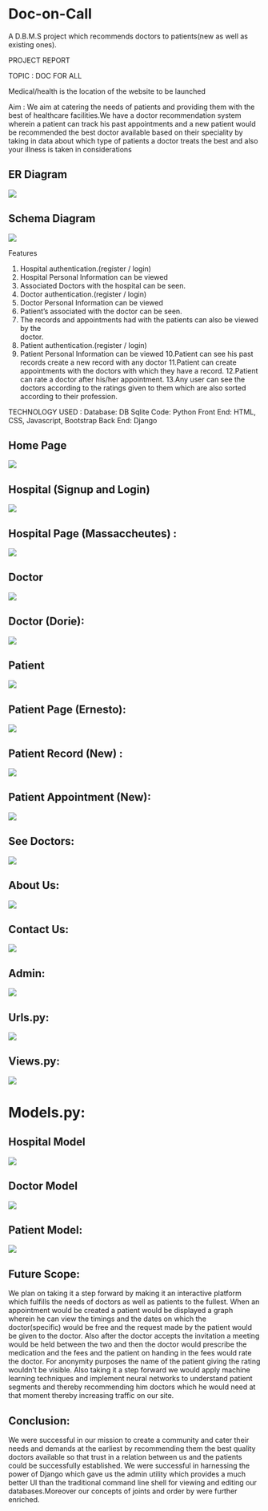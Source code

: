 # Doc-on-Call
A D.B.M.S project which recommends doctors to patients(new as well as existing ones).

PROJECT REPORT

TOPIC : DOC FOR ALL

Medical/health is the location of the website to be launched

Aim : We aim at catering the needs of patients and providing them with the best of healthcare facilities.We have a doctor recommendation system wherein a patient can track his past appointments and a new patient would be recommended the best doctor available based on their speciality by taking in data about which type of patients a doctor treats the best and also your illness is taken in considerations

## ER Diagram
![](../master/Screenshots/image2.png?raw=true)

## Schema Diagram
![](../master/Screenshots/image24.png?raw=true)

Features
1. Hospital authentication.(register / login)
2. Hospital Personal Information can be viewed
3. Associated Doctors with the hospital can be seen.
4. Doctor authentication.(register / login)
5. Doctor Personal Information can be viewed
6. Patient’s associated with the doctor can be seen.
7. The records and appointments had with the patients can also be viewed by the     
    doctor.
8. Patient authentication.(register / login)
9. Patient Personal Information can be viewed
10.Patient can see his past records create a new record with any doctor
11.Patient can create appointments with the doctors with which they have a record.
12.Patient can rate a doctor after his/her appointment.
13.Any user can see the doctors according to the ratings given to them which are also sorted according to their profession.

TECHNOLOGY USED :
Database: DB Sqlite
Code: Python
Front End: HTML, CSS, Javascript, Bootstrap
Back End: Django


## Home Page
![](../master/Screenshots/image15.png?raw=true)

## Hospital (Signup and Login)
![](../master/Screenshots/image26.png?raw=true)

## Hospital Page (Massaccheutes) :
![](../master/Screenshots/image25.png?raw=true)

## Doctor
![](../master/Screenshots/image20.png?raw=true)

## Doctor (Dorie):
![](../master/Screenshots/image16.png?raw=true)

## Patient
![](../master/Screenshots/image12.png?raw=true)

## Patient Page (Ernesto):
![](../master/Screenshots/image13.png?raw=true)

## Patient Record (New) :
![](../master/Screenshots/image4.png?raw=true)

## Patient Appointment (New):
![](../master/Screenshots/image29.png?raw=true)

## See Doctors:
![](../master/Screenshots/image21.png?raw=true)

## About Us:
![](../master/Screenshots/image31.png?raw=true)

## Contact Us:
![](../master/Screenshots/image22.png?raw=true)

## Admin:
![](../master/Screenshots/image9.png?raw=true)

## Urls.py:
![](../master/Screenshots/image23.png?raw=true)

## Views.py:
![](../master/Screenshots/image14.png?raw=true)

# Models.py:
## Hospital Model
![](../master/Screenshots/image27.png?raw=true)

## Doctor Model
![](../master/Screenshots/image30.png?raw=true)

## Patient Model:
![](../master/Screenshots/image19.png?raw=true)

## Future Scope:
We plan on taking it a step forward by making it an interactive platform which fulfills the needs of doctors as well as patients to the fullest.
When an appointment would be created a patient would be displayed a graph wherein he can view the timings and the dates on which the doctor(specific) would be free and the request made by the patient would be given to the doctor.
Also after the doctor accepts the invitation a meeting would be held between the two and then the doctor would prescribe the medication and the fees and the patient on handing in the fees would rate the doctor.
For anonymity purposes the name of the patient giving the rating wouldn’t be visible.
Also taking it a step forward we would apply machine learning techniques and implement neural networks to understand patient segments and thereby recommending him doctors which he would need at that moment thereby increasing traffic on our site.

## Conclusion:
We were successful in our mission to create a community and cater their needs and demands at the  earliest by recommending them the best quality doctors available so that trust in a relation between us and the patients could be successfully established.
We were successful in harnessing the power of Django which gave us the admin utility which provides  a much better UI than the traditional command line shell for viewing and editing our databases.Moreover our concepts of joints and order by were further enriched.
